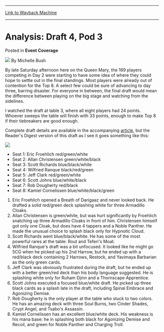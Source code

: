 
---
[Link to Wayback Machine](https://web.archive.org/web/20211204023545/https://magic.wizards.com/en/articles/archive/event-coverage/analysis-draft-4-pod-3-2000-01-01)

[_metadata_:author]:- "Michelle Bush"
[_metadata_:description]:- "By late Saturday afternoon here on the Queen Mary, the 169 players competing in Day 2 were starting to have some idea of where they could hope to settle out in the final standings. Most players were already out of contention for the Top 8. A select few could be sure of advancing to day three, barring disaster. For everyone in between, the final draft would mean the difference"
[_metadata_:generator]:- "Drupal 7 (http://drupal.org)"
[_metadata_:node]:- "764436"
[_metadata_:publish_date]:- "2000-01-01"
[_metadata_:source]:- "div-main-content"
[_metadata_:title]:- "Analysis: Draft 4, Pod 3"
[_metadata_:wayback_capture_timestamp]:- "2021-12-04 02:35:45"
[_metadata_:wayback_raw_url]:- "https://web.archive.org/web/20211204023545id_/https://magic.wizards.com/en/articles/archive/event-coverage/analysis-draft-4-pod-3-2000-01-01"
[_metadata_:wayback_url]:- "https://magic.wizards.com/en/articles/archive/event-coverage/analysis-draft-4-pod-3-2000-01-01"
---


Analysis: Draft 4, Pod 3
========================



 Posted in **Event Coverage**







![](https://media.magic.wizards.com/styles/auth_small/public/generic-avatar-150_461.png)
By Michelle Bush












By late Saturday afternoon here on the Queen Mary, the 169 players competing in Day 2 were starting to have some idea of where they could hope to settle out in the final standings. Most players were already out of contention for the Top 8. A select few could be sure of advancing to day three, barring disaster. For everyone in between, the final draft would mean the difference between playing on the big stage and watching from the sidelines.


I watched the draft at table 3, where all eight players had 24 points. Whoever sweeps the table will finish with 33 points, enough to make Top 8 if their tiebreakers are good enough.


Complete draft details are available in the accompanying [article](http://archive.wizards.com/article.asp?x=PTLA01%5C829d4p3), but the Reader's Digest version of this draft as I see it goes something like this:


![](https://media.magic.wizards.com/image_legacy_migration/sideboard/images/PTLA01/draft4a.jpg)


* Seat 1: Eric Froehlich red/green/white
* Seat 2: Allan Christensen green/white/black
* Seat 3: Scott Richards blue/black/white
* Seat 4: Wilfried Ranque black/red/green
* Seat 5: Jeff Clark red/green/white
* Seat 6: Scott Johns blue/white/black
* Seat 7: Rob Dougherty red/black
* Seat 8: Kamiel Cornelissen blue/white/black/green
1. Eric Froehlich opened a Breath of Darigaaz and never looked back. He drafted a solid red/green deck splashing white for three Armadillo Cloaks.
2. Allan Christensen is green/white, but was hurt significantly by Froehlich snatching up three Armadillo Cloaks in front of him. Christensen himself got only one Cloak, but does have 4 tappers and a Noble Panther. He made the unusual choice to splash black only for Hypnotic Cloud.
3. Scott Richards went blue/black/white. He has some of the most powerful rares at the table: Rout and Teferi's Moat.
4. Wilfried Ranque's draft was a bit unfocused. It looked like he might go 5CG when he picked up his 2nd Harrow, but he ended up with a red/black deck containing 2 Harrows, Restock, and Yavimaya Barbarian as the only green cards.
5. Jeff Clark was obviously frustrated during the draft, but he ended up with a better green/red deck than his body language suggested. He is splashing white only for Ruham Djinn and a Thornscape Apprentice.
6. Scott Johns executed a focused blue/white draft. He picked up three black cards as a splash late in the draft, including Spinal Embrace and Agonizing Demise.
7. Rob Dougherty is the only player at the table who stuck to two colors. He has an amazing deck with three Soul Burns, two Cinder Shades, Crypt Angel, and Tsabo's Assassin.
8. Kamiel Cornelissen has an excellent blue/white deck. His weakness is his mana base: he in splashing both black for Agonizing Demise and Recoil, and green for Noble Panther and Charging Troll.






